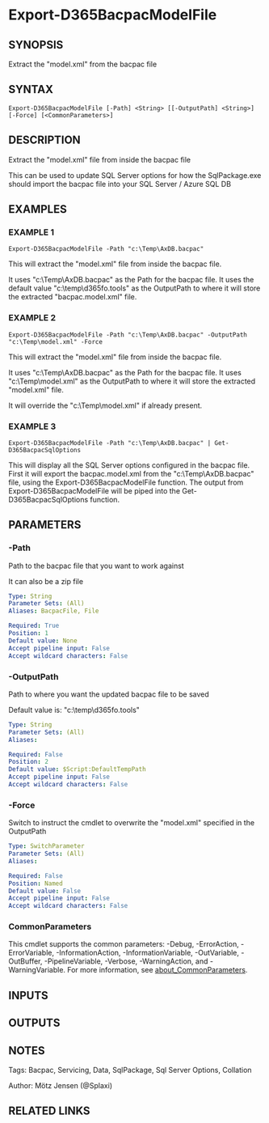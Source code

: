 ﻿---
external help file: d365fo.tools-help.xml
Module Name: d365fo.tools
online version:
schema: 2.0.0
---

# Export-D365BacpacModelFile

## SYNOPSIS
Extract the "model.xml" from the bacpac file

## SYNTAX

```
Export-D365BacpacModelFile [-Path] <String> [[-OutputPath] <String>] [-Force] [<CommonParameters>]
```

## DESCRIPTION
Extract the "model.xml" file from inside the bacpac file

This can be used to update SQL Server options for how the SqlPackage.exe should import the bacpac file into your SQL Server / Azure SQL DB

## EXAMPLES

### EXAMPLE 1
```
Export-D365BacpacModelFile -Path "c:\Temp\AxDB.bacpac"
```

This will extract the "model.xml" file from inside the bacpac file.

It uses "c:\Temp\AxDB.bacpac" as the Path for the bacpac file.
It uses the default value "c:\temp\d365fo.tools" as the OutputPath to where it will store the extracted "bacpac.model.xml" file.

### EXAMPLE 2
```
Export-D365BacpacModelFile -Path "c:\Temp\AxDB.bacpac" -OutputPath "c:\Temp\model.xml" -Force
```

This will extract the "model.xml" file from inside the bacpac file.

It uses "c:\Temp\AxDB.bacpac" as the Path for the bacpac file.
It uses "c:\Temp\model.xml" as the OutputPath to where it will store the extracted "model.xml" file.

It will override the "c:\Temp\model.xml" if already present.

### EXAMPLE 3
```
Export-D365BacpacModelFile -Path "c:\Temp\AxDB.bacpac" | Get-D365BacpacSqlOptions
```

This will display all the SQL Server options configured in the bacpac file.
First it will export the bacpac.model.xml from the "c:\Temp\AxDB.bacpac" file, using the Export-D365BacpacModelFile function.
The output from Export-D365BacpacModelFile will be piped into the Get-D365BacpacSqlOptions function.

## PARAMETERS

### -Path
Path to the bacpac file that you want to work against

It can also be a zip file

```yaml
Type: String
Parameter Sets: (All)
Aliases: BacpacFile, File

Required: True
Position: 1
Default value: None
Accept pipeline input: False
Accept wildcard characters: False
```

### -OutputPath
Path to where you want the updated bacpac file to be saved

Default value is: "c:\temp\d365fo.tools"

```yaml
Type: String
Parameter Sets: (All)
Aliases:

Required: False
Position: 2
Default value: $Script:DefaultTempPath
Accept pipeline input: False
Accept wildcard characters: False
```

### -Force
Switch to instruct the cmdlet to overwrite the "model.xml" specified in the OutputPath

```yaml
Type: SwitchParameter
Parameter Sets: (All)
Aliases:

Required: False
Position: Named
Default value: False
Accept pipeline input: False
Accept wildcard characters: False
```

### CommonParameters
This cmdlet supports the common parameters: -Debug, -ErrorAction, -ErrorVariable, -InformationAction, -InformationVariable, -OutVariable, -OutBuffer, -PipelineVariable, -Verbose, -WarningAction, and -WarningVariable. For more information, see [about_CommonParameters](http://go.microsoft.com/fwlink/?LinkID=113216).

## INPUTS

## OUTPUTS

## NOTES
Tags: Bacpac, Servicing, Data, SqlPackage, Sql Server Options, Collation

Author: Mötz Jensen (@Splaxi)

## RELATED LINKS
